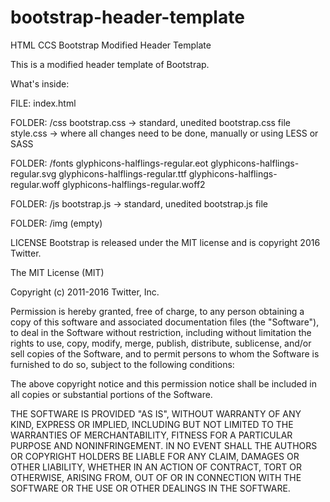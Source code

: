 # bootstrap-header-template
HTML CCS Bootstrap Modified Header Template

This is a modified header template of Bootstrap.


What's inside:

FILE: index.html

FOLDER: /css
bootstrap.css -> standard, unedited bootstrap.css file
style.css -> where all changes need to be done, manually or using LESS or SASS

FOLDER: /fonts
glyphicons-halflings-regular.eot
glyphicons-halflings-regular.svg
glyphicons-halflings-regular.ttf
glyphicons-halflings-regular.woff
glyphicons-halflings-regular.woff2

FOLDER: /js
bootstrap.js -> standard, unedited bootstrap.js file

FOLDER: /img (empty)



LICENSE
Bootstrap is released under the MIT license and is copyright 2016 Twitter.

The MIT License (MIT)

Copyright (c) 2011-2016 Twitter, Inc.

Permission is hereby granted, free of charge, to any person obtaining a copy
of this software and associated documentation files (the "Software"), to deal
in the Software without restriction, including without limitation the rights
to use, copy, modify, merge, publish, distribute, sublicense, and/or sell
copies of the Software, and to permit persons to whom the Software is
furnished to do so, subject to the following conditions:

The above copyright notice and this permission notice shall be included in
all copies or substantial portions of the Software.

THE SOFTWARE IS PROVIDED "AS IS", WITHOUT WARRANTY OF ANY KIND, EXPRESS OR
IMPLIED, INCLUDING BUT NOT LIMITED TO THE WARRANTIES OF MERCHANTABILITY,
FITNESS FOR A PARTICULAR PURPOSE AND NONINFRINGEMENT. IN NO EVENT SHALL THE
AUTHORS OR COPYRIGHT HOLDERS BE LIABLE FOR ANY CLAIM, DAMAGES OR OTHER
LIABILITY, WHETHER IN AN ACTION OF CONTRACT, TORT OR OTHERWISE, ARISING FROM,
OUT OF OR IN CONNECTION WITH THE SOFTWARE OR THE USE OR OTHER DEALINGS IN
THE SOFTWARE.